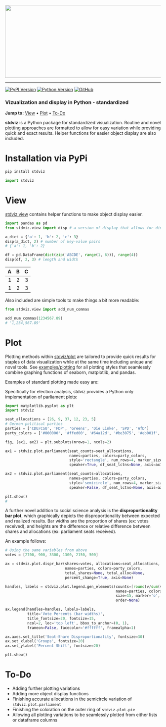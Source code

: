 <div align="center">
  <a href="https://github.com/andrewtavis/stdviz"><img src="https://raw.githubusercontent.com/andrewtavis/stdviz/master/resources/stdviz_logo_transparent.png" width="552" height="235"></a>
</div>

--------------------------------------

[![PyPI Version](https://badge.fury.io/py/stdviz.svg)](https://pypi.org/project/stdviz/)
[![Python Version](https://img.shields.io/badge/python-3.5%20%7C%203.6%20%7C%203.7-blue.svg)](https://pypi.org/project/stdviz/)
[![GitHub](https://img.shields.io/github/license/andrewtavis/stdviz.svg)](https://github.com/andrewtavis/stdviz/blob/master/LICENSE)

### Vizualization and display in Python - standardized

**Jump to:** [View](#view) • [Plot](#plot) • [To-Do](#to-do)

**stdviz** is a Python package for standardized visualization. Routine and novel plotting approaches are formatted to allow for easy variation while providing quick and exact results. Helper functions for easier object display are also included.

# Installation via PyPi
```bash
pip install stdviz
```

```python
import stdviz
```

# View

[stdviz.view](https://github.com/andrewtavis/stdviz/blob/main/stdviz/view.py) contains helper functions to make object display easier.

```python
import pandas as pd
from stdviz.view import disp # a version of display that allows for dimension inputs

a_dict = {'a': 1, 'b': 2, 'c': 3}
disp(a_dict, 2) # number of key-value pairs
# {'a': 1, 'b': 2}

df = pd.DataFrame(dict(zip('ABCDE', range(1, 6))), range(4))
disp(df, 2, 3) # length and width
```
|   A |   B |   C |
|----:|----:|----:|
|   1 |   2 |   3 |
|   1 |   2 |   3 |

Also included are simple tools to make things a bit more readable:

```python
from stdviz.view import add_num_commas

add_num_commas(1234567.89)
# '1,234,567.89'
```

# Plot

Plotting methods within [stdviz/plot](https://github.com/andrewtavis/stdviz/tree/main/stdviz/plot) are tailored to provide quick results for staples of data visualization while at the same time including unique and novel tools. See [examples/plotting](https://github.com/andrewtavis/stdviz/blob/main/examples/plotting.ipynb) for all plotting styles that seamlessly combine graphing functions of seaborn, matplotlib, and pandas.

Examples of standard plotting made easy are:



Specifically for election analysis, stdviz provides a Python only implementation of parliament plots:

```python
import matplotlib.pyplot as plt
import stdviz

seat_allocations = [26, 9, 37, 12, 23, 5]
# German political parties
parties = ['CDU/CSU', 'FDP', 'Greens', 'Die Linke', 'SPD', 'AfD']
party_colors = ['#000000', '#ffed00', '#64a12d', '#be3075', '#eb001f', '#009ee0']
```

```python
fig, (ax1, ax2) = plt.subplots(nrows=1, ncols=2)

ax1 = stdviz.plot.parliament(seat_counts=seat_allocations, 
                             names=parties, colors=party_colors, 
                             style='rectangle', num_rows=4, marker_size=300, 
                             speaker=True, df_seat_lctns=None, axis=ax1)

ax2 = stdviz.plot.parliament(seat_counts=allocations, 
                             names=parties, colors=party_colors, 
                             style='semicircle', num_rows=4, marker_size=175, 
                             speaker=False, df_seat_lctns=None, axis=ax2)

plt.show()
#
```

A further novel addition to social science analysis is the **disproportionality bar plot**, which graphically depicts the disproportionality between expected and realized results. Bar widths are the proportion of shares (ex: votes received), and heights are the difference or relative difference between shares and allocations (ex: parliament seats received). 

An example follows:

```python
# Using the same variables from above
votes = [2700, 900, 3300, 1300, 2150, 500]

ax = stdviz.plot.dispr_bar(shares=votes, allocations=seat_allocations,
                           names=parties, colors=party_colors, 
                           total_shares=None, total_alloc=None,
                           percent_change=True, axis=None)

handles, labels = stdviz.plot.legend.gen_elements(counts=[round(v/sum(votes), 4) for v in votes], 
                                                  names=parties, colors=party_colors, 
                                                  size=15, marker='o', padding_indexes=None,
                                                  order=None)

ax.legend(handles=handles, labels=labels,
          title='Vote Percents (bar widths)', 
          title_fontsize=20, fontsize=15, 
          ncol=2, loc='top left', bbox_to_anchor=(0, 1), 
          frameon=False, facecolor='#ffffff', framealpha=1)

ax.axes.set_title('Seat-Share Disproportionality', fontsize=30)
ax.set_xlabel('Groups', fontsize=20)
ax.set_ylabel('Percent Shift', fontsize=20)

plt.show()
```

# To-Do

- Adding further plotting variations
- Adding more object display functions
- Finishing accurate allocations in the semicircle variation of `stdviz.plot.parliament`
- Finishing the coloration on the outer ring of `stdviz.plot.pie`
- Allowing all plotting variations to be seamlessly plotted from either lists or dataframe columns